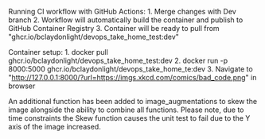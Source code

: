 Running CI workflow with GitHub Actions:
    1. Merge changes with Dev branch
    2. Workflow will automatically build the container and publish to GitHub Container Registry
    3. Container will be ready to pull from "ghcr.io/bclaydonlight/devops_take_home_test:dev"

Container setup:
    1. docker pull ghcr.io/bclaydonlight/devops_take_home_test:dev
    2. docker run -p 8000:5000 ghcr.io/bclaydonlight/devops_take_home_te:dev
    3. Navigate to "http://127.0.0.1:8000/?url=https://imgs.xkcd.com/comics/bad_code.png" in browser


An additional function has been added to image_augmentations to skew the image alongside the ability to combine all functions. Please note, due to time constraints the Skew function causes the unit test to fail due to the Y axis of the image increased. 